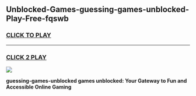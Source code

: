 
## Unblocked-Games-guessing-games-unblocked-Play-Free-fqswb
<h3>
<a href="https://premium76.site?title=guessing-games-unblocked&ref=09A">CLICK TO PLAY</a></h3>
<hr>

<h3>
<a href="https://premium76.site?title=guessing-games-unblocked&ref=09A">CLICK 2 PLAY</a>
  
</h3>

<a href="https://premium76.site?title=guessing-games-unblocked&ref=09A"><img src="https://clearcache.store/games.png"></a>


**guessing-games-unblocked games unblocked: Your Gateway to Fun and Accessible Online Gaming**
